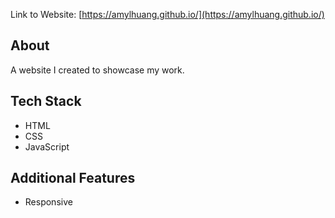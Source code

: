 Link to Website: [https://amylhuang.github.io/](https://amylhuang.github.io/)

## About

A website I created to showcase my work.

## Tech Stack

- HTML
- CSS
- JavaScript

## Additional Features

- Responsive
